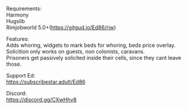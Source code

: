 Requirements:  
Harmony  
Hugslib  
Rimjobworld 5.0+(https://gitgud.io/Ed86/rjw)  

Features:  
Adds whoring, widgets to mark beds for whoring, beds price overlay.  
Solicition only works on guests, non colonists, caravans.  
Prisoners get passively solicited inside their cells, since they cant leave those.


Support Ed:  
https://subscribestar.adult/Ed86  

Discord:  
https://discord.gg/CXwHhv8
